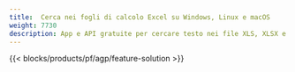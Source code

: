 ```yaml
---
title:  Cerca nei fogli di calcolo Excel su Windows, Linux e macOS
weight: 7730
description: App e API gratuite per cercare testo nei file XLS, XLSX e ODS
---
```

{{< blocks/products/pf/agp/feature-solution >}} 

